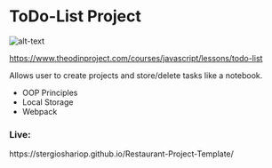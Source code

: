 <h1><b>ToDo-List Project</b></h1>

![alt-text](https://github.com/StergiosHariop/Todo-List-Project/blob/master/project.gif)

https://www.theodinproject.com/courses/javascript/lessons/todo-list

Allows user to create projects and store/delete tasks like a notebook.

- OOP Principles 
- Local Storage
- Webpack 


<h3><b>Live:</b></h3>
https://stergioshariop.github.io/Restaurant-Project-Template/
